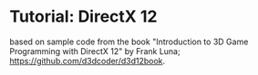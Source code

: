 # Tutorial: DirectX 12

based on sample code from the book "Introduction to 3D Game Programming with DirectX 12" by Frank Luna;
https://github.com/d3dcoder/d3d12book.

